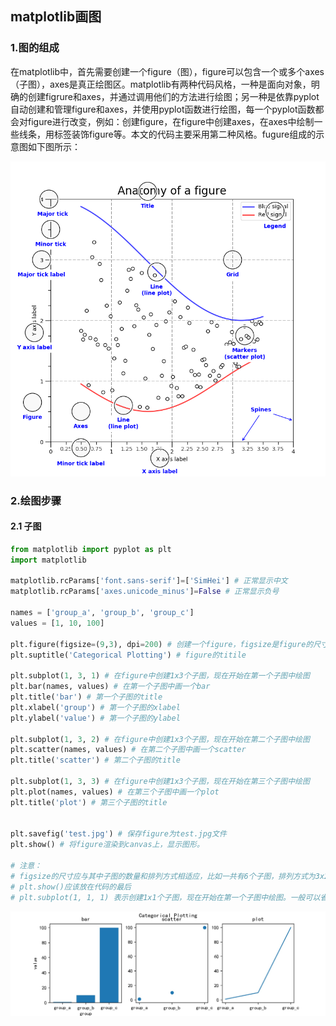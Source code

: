 ## matplotlib画图

### 1.图的组成

在matplotlib中，首先需要创建一个figure（图），figure可以包含一个或多个axes（子图），axes是真正绘图区。matplotlib有两种代码风格，一种是面向对象，明确的创建figrure和axes，并通过调用他们的方法进行绘图；另一种是依靠pyplot自动创建和管理figure和axes，并使用pyplot函数进行绘图，每一个pyplot函数都会对figure进行改变，例如：创建figure，在figure中创建axes，在axes中绘制一些线条，用标签装饰figure等。本文的代码主要采用第二种风格。fugure组成的示意图如下图所示：

![](figure的组成.png)

### 2.绘图步骤

#### 2.1 子图



```python
from matplotlib import pyplot as plt
import matplotlib

matplotlib.rcParams['font.sans-serif']=['SimHei'] # 正常显示中文
matplotlib.rcParams['axes.unicode_minus']=False # 正常显示负号

names = ['group_a', 'group_b', 'group_c']
values = [1, 10, 100]

plt.figure(figsize=(9,3), dpi=200) # 创建一个figure，figsize是figure的尺寸（宽，高），dpi是以每英寸点数为单位的图形分辨率
plt.suptitle('Categorical Plotting') # figure的titile

plt.subplot(1, 3, 1) # 在figure中创建1x3个子图，现在开始在第一个子图中绘图
plt.bar(names, values) # 在第一个子图中画一个bar
plt.title('bar') # 第一个子图的title
plt.xlabel('group') # 第一个子图的xlabel
plt.ylabel('value') # 第一个子图的ylabel

plt.subplot(1, 3, 2) # 在figure中创建1x3个子图，现在开始在第二个子图中绘图
plt.scatter(names, values) # 在第二个子图中画一个scatter
plt.title('scatter') # 第二个子图的title

plt.subplot(1, 3, 3) # 在figure中创建1x3个子图，现在开始在第三个子图中绘图
plt.plot(names, values) # 在第三个子图中画一个plot
plt.title('plot') # 第三个子图的title


plt.savefig('test.jpg') # 保存figure为test.jpg文件
plt.show() # 将figure渲染到canvas上，显示图形。

# 注意：
# figsize的尺寸应与其中子图的数量和排列方式相适应，比如一共有6个子图，排列方式为3x2，那figsize的宽高比应为2：3
# plt.show()应该放在代码的最后
# plt.subplot(1, 1, 1) 表示创建1x1个子图，现在开始在第一个子图中绘图。一般可以省略不写改行代码
```

![](test.jpg)

